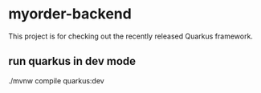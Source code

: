 # myorder-backend

This project is for checking out the recently released Quarkus framework. 

## run quarkus in dev mode
./mvnw compile quarkus:dev